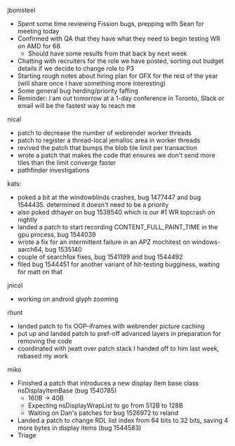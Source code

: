 jbonisteel
  * Spent some time reviewing Fission bugs, prepping with Sean for meeting today
  * Confirmed with QA that they have what they need to begin testing WR on AMD for 68
    * Should have some results from that back by next week
  * Chatting with recruiters for the role we have posted, sorting out budget details if we decide to change role to P3
  * Starting rough notes about hiring plan for GFX for the rest of the year (will share once I have something more interesting)
  * Some general bug herding/priority faffing 
  * Reminder: I am out tomorrow at a 1-day conference in Toronto, Slack or email will be the fastest way to reach me

nical
  * patch to decrease the number of webrender worker threads
  * patch to register a thread-local jemalloc area in worker threads
  * revived the patch that bumps the blob tile limit per transaction
  * wrote a patch that makes the code that ensures we don't send more tiles than the limit converge faster
  * pathfinder investigations

kats:
  * poked a bit at the windowblinds crashes, bug 1477447 and bug 1544435. determined it doesn't need to be a priority
  * also poked dthayer on bug 1538540 which is our #1 WR topcrash on nightly
  * landed a patch to start recording CONTENT_FULL_PAINT_TIME in the gpu process, bug 1544039
  * wrote a fix for an intermittent failure in an APZ mochitest on windows-aarch64, bug 1535140
  * couple of searchfox fixes, bug 1541199 and bug 1544492
  * filed bug 1544451 for another variant of hit-testing bugginess, waiting for matt on that

jnicol
  * working on android glyph zooming

rhunt
  * landed patch to fix OOP-iframes with webrender picture caching
  * put up and landed patch to pref-off advanced layers in preparation for removing the code
  * coordinated with jwatt over patch stack I handed off to him last week, rebased my work

miko
  * Finished a patch that introduces a new display item base class nsDisplayItemBase (bug 1540785)
    * 160B -> 40B
    * Expecting nsDisplayWrapList to go from 512B to 128B
    * Waiting on Dan's patches for bug 1526972 to reland
  * Landed a patch to change RDL list index from 64 bits to 32 bits, saving 4 more bytes in display items (bug 1544583)
  * Triage
